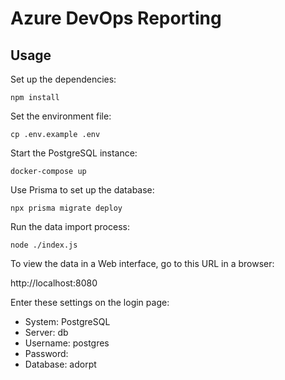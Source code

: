 # Azure DevOps Reporting

## Usage

Set up the dependencies:

    npm install

Set the environment file:

    cp .env.example .env

Start the PostgreSQL instance:

    docker-compose up

Use Prisma to set up the database:

    npx prisma migrate deploy

Run the data import process:

    node ./index.js

To view the data in a Web interface, go to this URL in a browser:

http://localhost:8080

Enter these settings on the login page:

- System: PostgreSQL
- Server: db
- Username: postgres
- Password: <Use value from POSTGRES_PASSWORD environment variable>
- Database: adorpt
